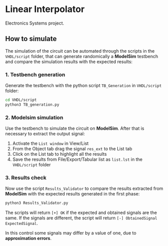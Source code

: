 # Linear Interpolator

Electronics Systems project.

## How to simulate

The simulation of the circuit can be automated through the scripts in the `VHDL/script` folder, that can generate randomically a **ModelSim** testbench and compare the simulation results with the expected results:

### 1. Testbench generation

Generate the testbench with the python script `TB_Generation` in `VHDL/script` folder:

```bash
cd VHDL/script
python3 TB_generation.py
```

### 2. Modelsim simulation

Use the testbench to simulate the circuit on **ModelSim**. After that is necessary to extract the output signal: 

1) Activate the `List window` in View/List 
2) From the Object tab drag the signal `res_ext` to the List tab
3) Click on the List tab to highlight all the results
4) Save the results from File/Export/Tabular list as `list.lst` in the `VHDL/script` folder

### 3. Results check

Now use the script `Results_Validator` to compare the results extracted from **ModelSim** with the expected results generated in the first phase:

```bash
python3 Results_Validator.py
```

The scripts will return `[+] OK` if the expected and obtained signals are the same. If the signals are different, the script will return `[-] ObtainedSignal ExpectedSignal`. 

In this control some signals may differ by a value of one, due to **approximation errors**.